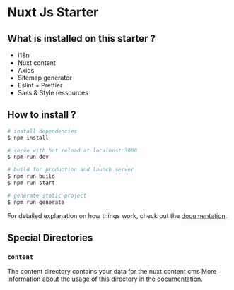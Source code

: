 # Nuxt Js Starter

## What is installed on this starter ?

- i18n
- Nuxt content
- Axios
- Sitemap generator
- Eslint + Prettier
- Sass & Style ressources

## How to install ?

```bash
# install dependencies
$ npm install

# serve with hot reload at localhost:3000
$ npm run dev

# build for production and launch server
$ npm run build
$ npm run start

# generate static project
$ npm run generate
```

For detailed explanation on how things work, check out the [documentation](https://nuxtjs.org).

## Special Directories

### `content`

The content directory contains your data for the nuxt content cms
More information about the usage of this directory in [the documentation](https://content.nuxtjs.org/).
